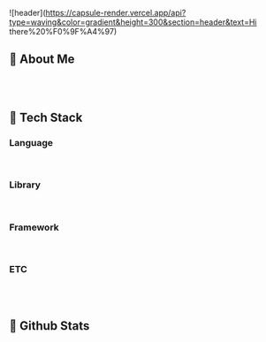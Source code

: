 <div>

![header](https://capsule-render.vercel.app/api?type=waving&color=gradient&height=300&section=header&text=Hi there%20%F0%9F%A4%97)
</div>

<div>
  <!--Body-->

  ## 👀 About Me
  <br/>
  <br/>
  
  ## 🧱 Tech Stack
  ### Language
  <br/>
  
  ### Library
  <br/>
  
  ### Framework
  <br/>
  
  ### ETC
  <br/>
  <br/>
  
  ## 🤔 Github Stats
  
</div>

<!--
**Seongchan-CH0I/Seongchan-CH0I** is a ✨ _special_ ✨ repository because its `README.md` (this file) appears on your GitHub profile.

Here are some ideas to get you started:
- 🔭 I’m currently working on ...
- 🌱 I’m currently learning ...
- 👯 I’m looking to collaborate on ...
- 🤔 I’m looking for help with ...
- 💬 Ask me about ...
- 📫 How to reach me: ...
- 😄 Pronouns: ...
- ⚡ Fun fact: ...
-->
